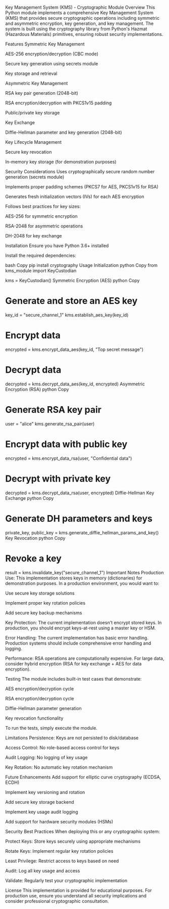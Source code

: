 Key Management System (KMS) - Cryptographic Module
Overview
This Python module implements a comprehensive Key Management System (KMS) that provides secure cryptographic operations including symmetric and asymmetric encryption, key generation, and key management. The system is built using the cryptography library from Python's Hazmat (Hazardous Materials) primitives, ensuring robust security implementations.

Features
Symmetric Key Management

AES-256 encryption/decryption (CBC mode)

Secure key generation using secrets module

Key storage and retrieval

Asymmetric Key Management

RSA key pair generation (2048-bit)

RSA encryption/decryption with PKCS1v15 padding

Public/private key storage

Key Exchange

Diffie-Hellman parameter and key generation (2048-bit)

Key Lifecycle Management

Secure key revocation

In-memory key storage (for demonstration purposes)

Security Considerations
Uses cryptographically secure random number generation (secrets module)

Implements proper padding schemes (PKCS7 for AES, PKCS1v15 for RSA)

Generates fresh initialization vectors (IVs) for each AES encryption

Follows best practices for key sizes:

AES-256 for symmetric encryption

RSA-2048 for asymmetric operations

DH-2048 for key exchange

Installation
Ensure you have Python 3.6+ installed

Install the required dependencies:

bash
Copy
pip install cryptography
Usage
Initialization
python
Copy
from kms_module import KeyCustodian

kms = KeyCustodian()
Symmetric Encryption (AES)
python
Copy
# Generate and store an AES key
key_id = "secure_channel_1"
kms.establish_aes_key(key_id)

# Encrypt data
encrypted = kms.encrypt_data_aes(key_id, "Top secret message")

# Decrypt data
decrypted = kms.decrypt_data_aes(key_id, encrypted)
Asymmetric Encryption (RSA)
python
Copy
# Generate RSA key pair
user = "alice"
kms.generate_rsa_pair(user)

# Encrypt data with public key
encrypted = kms.encrypt_data_rsa(user, "Confidential data")

# Decrypt with private key
decrypted = kms.decrypt_data_rsa(user, encrypted)
Diffie-Hellman Key Exchange
python
Copy
# Generate DH parameters and keys
private_key, public_key = kms.generate_diffie_hellman_params_and_key()
Key Revocation
python
Copy
# Revoke a key
result = kms.invalidate_key("secure_channel_1")
Important Notes
Production Use: This implementation stores keys in memory (dictionaries) for demonstration purposes. In a production environment, you would want to:

Use secure key storage solutions

Implement proper key rotation policies

Add secure key backup mechanisms

Key Protection: The current implementation doesn't encrypt stored keys. In production, you should encrypt keys-at-rest using a master key or HSM.

Error Handling: The current implementation has basic error handling. Production systems should include comprehensive error handling and logging.

Performance: RSA operations are computationally expensive. For large data, consider hybrid encryption (RSA for key exchange + AES for data encryption).

Testing
The module includes built-in test cases that demonstrate:

AES encryption/decryption cycle

RSA encryption/decryption cycle

Diffie-Hellman parameter generation

Key revocation functionality

To run the tests, simply execute the module.

Limitations
Persistence: Keys are not persisted to disk/database

Access Control: No role-based access control for keys

Audit Logging: No logging of key usage

Key Rotation: No automatic key rotation mechanism

Future Enhancements
Add support for elliptic curve cryptography (ECDSA, ECDH)

Implement key versioning and rotation

Add secure key storage backend

Implement key usage audit logging

Add support for hardware security modules (HSMs)

Security Best Practices
When deploying this or any cryptographic system:

Protect Keys: Store keys securely using appropriate mechanisms

Rotate Keys: Implement regular key rotation policies

Least Privilege: Restrict access to keys based on need

Audit: Log all key usage and access

Validate: Regularly test your cryptographic implementation

License
This implementation is provided for educational purposes. For production use, ensure you understand all security implications and consider professional cryptographic consultation.
